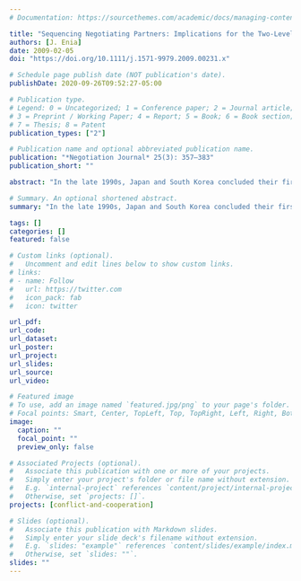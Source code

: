 ```yaml
---
# Documentation: https://sourcethemes.com/academic/docs/managing-content/

title: "Sequencing Negotiating Partners: Implications for the Two-Level Game?"
authors: [J. Enia]
date: 2009-02-05
doi: "https://doi.org/10.1111/j.1571-9979.2009.00231.x"

# Schedule page publish date (NOT publication's date).
publishDate: 2020-09-26T09:52:27-05:00

# Publication type.
# Legend: 0 = Uncategorized; 1 = Conference paper; 2 = Journal article;
# 3 = Preprint / Working Paper; 4 = Report; 5 = Book; 6 = Book section;
# 7 = Thesis; 8 = Patent
publication_types: ["2"]

# Publication name and optional abbreviated publication name.
publication: "*Negotiation Journal* 25(3): 357–383"
publication_short: ""

abstract: "In the late 1990s, Japan and South Korea concluded their first bilateral free trade agreements (FTAs) in completely opposite sequences despite similar domestic pressures. Japan concluded an “easier” FTA with Singapore first and then concluded a more “difficult” FTA with Mexico. South Korea concluded a more difficult FTA first with Chile and then moved on to negotiate with Singapore. In this article, I analyze these cases and review the literature on bargaining and two‐level games to develop a model of how these differences in sequence account in part for the relative differences in each country's bargaining strength in their more difficult negotiations. The preexistence of the Singapore FTA eased domestic pressures to reap the benefits of entry into the bilateral FTA game. Thus, Japan could approach the more difficult FTA negotiation knowing that a “no‐agreement” outcome would not fundamentally increase domestic pressure to get into the free trade “game.” This alternative to no agreement put the Japanese in a stronger international bargaining position. South Korea negotiated its harder case knowing that the relative domestic pressure to get in the FTA game would increase without an agreement. This relatively worse bargaining position created a context in which South Korea conceded more internationally at the expense of higher side payments domestically."

# Summary. An optional shortened abstract.
summary: "In the late 1990s, Japan and South Korea concluded their first bilateral free trade agreements (FTAs) in completely opposite sequences despite similar domestic pressures. In this article, I analyze these cases and review the literature on bargaining and two‐level games to develop a model of how these differences in sequence account in part for the relative differences in each country's bargaining strength in their more difficult negotiations."

tags: []
categories: []
featured: false

# Custom links (optional).
#   Uncomment and edit lines below to show custom links.
# links:
# - name: Follow
#   url: https://twitter.com
#   icon_pack: fab
#   icon: twitter

url_pdf:
url_code:
url_dataset:
url_poster:
url_project:
url_slides:
url_source:
url_video:

# Featured image
# To use, add an image named `featured.jpg/png` to your page's folder. 
# Focal points: Smart, Center, TopLeft, Top, TopRight, Left, Right, BottomLeft, Bottom, BottomRight.
image:
  caption: ""
  focal_point: ""
  preview_only: false

# Associated Projects (optional).
#   Associate this publication with one or more of your projects.
#   Simply enter your project's folder or file name without extension.
#   E.g. `internal-project` references `content/project/internal-project/index.md`.
#   Otherwise, set `projects: []`.
projects: [conflict-and-cooperation]

# Slides (optional).
#   Associate this publication with Markdown slides.
#   Simply enter your slide deck's filename without extension.
#   E.g. `slides: "example"` references `content/slides/example/index.md`.
#   Otherwise, set `slides: ""`.
slides: ""
---
```

